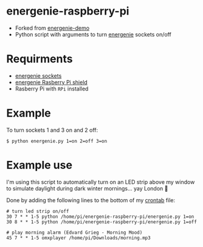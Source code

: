 # energenie-raspberry-pi
- Forked from [energenie-demo](https://github.com/MiniGirlGeek/energenie-demo)
- Python script with arguments to turn [energenie](https://energenie4u.co.uk) sockets on/off

# Requirments
- [energenie sockets](https://energenie4u.co.uk/catalogue/product/MIHO002)
- [energenie Rasberry Pi shield](https://energenie4u.co.uk/catalogue/product/ENER314-IR)
- Rasberry Pi with `RPi` installed

# Example
To turn sockets 1 and 3 on and 2 off:
```
$ python energenie.py 1=on 2=off 3=on
```

# Example use
I'm using this script to automatically turn on an LED strip above my window to simulate daylight during dark winter mornings... yay London 🎉

Done by adding the following lines to the bottom of my [crontab](https://www.raspberrypi.org/documentation/linux/usage/cron.md) file:
```
# turn led strip on/off
30 7 * * 1-5 python /home/pi/energenie-raspberry-pi/energenie.py 1=on
30 8 * * 1-5 python /home/pi/energenie-raspberry-pi/energenie.py 1=off

# play morning alarm (Edvard Grieg - Morning Mood)
45 7 * * 1-5 omxplayer /home/pi/Downloads/morning.mp3
```
